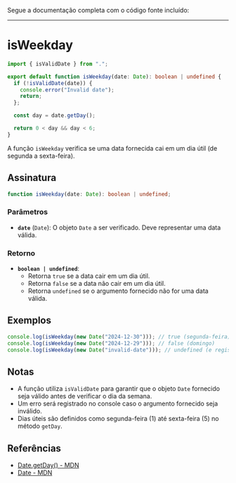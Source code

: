 Segue a documentação completa com o código fonte incluído:

---

# isWeekday

```typescript
import { isValidDate } from ".";

export default function isWeekday(date: Date): boolean | undefined {
  if (!isValidDate(date)) {
    console.error("Invalid date");
    return;
  };

  const day = date.getDay();

  return 0 < day && day < 6;
}
```

A função `isWeekday` verifica se uma data fornecida cai em um dia útil (de segunda a sexta-feira).

## Assinatura

```typescript
function isWeekday(date: Date): boolean | undefined;
```

### Parâmetros

- **`date`** (`Date`): O objeto `Date` a ser verificado. Deve representar uma data válida.

### Retorno

- **`boolean | undefined`**:
  - Retorna `true` se a data cair em um dia útil.
  - Retorna `false` se a data não cair em um dia útil.
  - Retorna `undefined` se o argumento fornecido não for uma data válida.

## Exemplos

```typescript
console.log(isWeekday(new Date("2024-12-30"))); // true (segunda-feira)
console.log(isWeekday(new Date("2024-12-29"))); // false (domingo)
console.log(isWeekday(new Date("invalid-date"))); // undefined (e registra "Invalid date" no console)
```

## Notas

- A função utiliza `isValidDate` para garantir que o objeto `Date` fornecido seja válido antes de verificar o dia da semana.
- Um erro será registrado no console caso o argumento fornecido seja inválido.
- Dias úteis são definidos como segunda-feira (1) até sexta-feira (5) no método `getDay`.

## Referências

- [Date.getDay() - MDN](https://developer.mozilla.org/en-US/docs/Web/JavaScript/Reference/Global_Objects/Date/getDay)
- [Date - MDN](https://developer.mozilla.org/en-US/docs/Web/JavaScript/Reference/Global_Objects/Date)